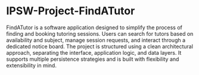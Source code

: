 # IPSW-Project-FindATutor
FindATutor is a software application designed to simplify the process of finding and booking tutoring sessions. 
Users can search for tutors based on availability and subject, manage session requests, and interact through a dedicated notice board. 
The project is structured using a clean architectural approach, separating the interface, application logic, and data layers. It supports multiple persistence strategies and is built with flexibility and extensibility in mind.

